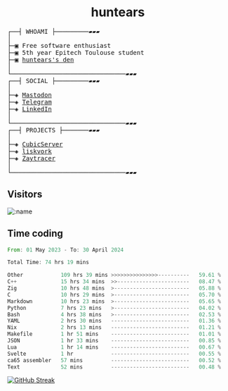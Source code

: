 <h1 align="center">
huntears
</h1>
<!-- <p align="center">
<img src=https://huntears.com/img/pfp.webp width=30%/>
</p>
<style>
img {
    border-radius: 50%;
}
</style> -->
<pre>
┌──┤ WHOAMI ├─────────▰▰▰
│
├─▣ Free software enthusiast
├─▣ 5th year Epitech Toulouse student
├─▣ <a href="https://huntears.com/">huntears's den</a>
│
└───────────────────────────────▰▰▰
┌──┤ SOCIAL ├─────────▰▰▰
│
├─◈ <a href="https://fosstodon.org/@huntears">Mastodon</a>
├─◈ <a href="https://t.me/huntears">Telegram</a>
├─◈ <a href="https://www.linkedin.com/in/alexandre-flion">LinkedIn</a>
│
└───────────────────────────────▰▰▰
┌──┤ PROJECTS ├───────▰▰▰
│
├─◈ <a href="https://github.com/CubicMC/cubic-server">CubicServer</a>
├─◈ <a href="https://github.com/Epitech/B-AIA-500_liskvork">liskvork</a>
├─◈ <a href="https://github.com/Miou-zora/Zaytracer">Zaytracer</a>
│
└───────────────────────────────▰▰▰
</pre>

## Visitors

![:name](https://count.getloli.com/get/@huntears?theme=rule34)

## Time coding

<!--START_SECTION:wakatime-->

```rust
From: 01 May 2023 - To: 30 April 2024

Total Time: 74 hrs 19 mins

Other            109 hrs 39 mins >>>>>>>>>>>>>>>----------   59.61 %
C++              15 hrs 34 mins  >>-----------------------   08.47 %
Zig              10 hrs 48 mins  >------------------------   05.88 %
C                10 hrs 29 mins  >------------------------   05.70 %
Markdown         10 hrs 23 mins  >------------------------   05.65 %
Python           7 hrs 23 mins   >------------------------   04.02 %
Bash             4 hrs 38 mins   >------------------------   02.53 %
YAML             2 hrs 30 mins   -------------------------   01.36 %
Nix              2 hrs 13 mins   -------------------------   01.21 %
Makefile         1 hr 51 mins    -------------------------   01.01 %
JSON             1 hr 33 mins    -------------------------   00.85 %
Lua              1 hr 14 mins    -------------------------   00.67 %
Svelte           1 hr            -------------------------   00.55 %
ca65 assembler   57 mins         -------------------------   00.52 %
Text             52 mins         -------------------------   00.48 %
```

<!--END_SECTION:wakatime-->

[![GitHub Streak](https://streak-stats.demolab.com?user=huntears)](https://git.io/streak-stats)
